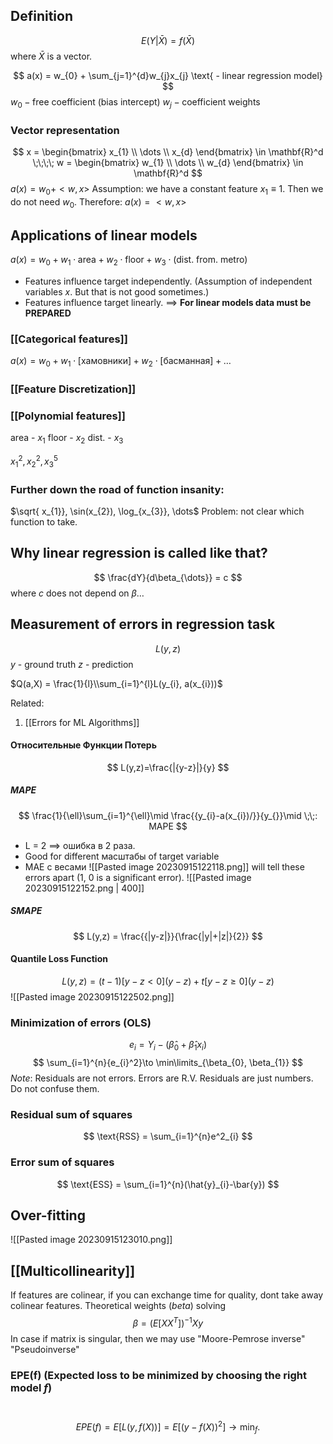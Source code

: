 
## Definition
$$
E(Y|\bar{X}) = f(\bar{X}) 
$$
where $\bar{X}$ is a vector.

$$
a(x) = w_{0} + \sum_{j=1}^{d}w_{j}x_{j} \text{  - linear regression model}
$$
$w_{0} - \text{free coefficient (bias intercept)}$
$w_{j} - \text{coefficient weights}$

### Vector representation
$$
x = \begin{bmatrix}
x_{1} \\
\dots \\
x_{d}
\end{bmatrix} \in \mathbf{R}^d   \;\;\;\; w = \begin{bmatrix}
w_{1} \\
\dots \\
w_{d}
\end{bmatrix} \in \mathbf{R}^d
$$
$a(x) = w_{0}+<w,x>$
Assumption: we have a constant feature $x_{1}\equiv1$. Then we do not need $w_{0}$. Therefore:
$a(x) = <w,x>$

## Applications of linear models
$a(x) = w_{0}+w_{1} \cdot \text{area} + w_{2} \cdot \text{floor}+w_{3} \cdot \text{(dist. from. metro)}$

- Features influence target independently. (Assumption of independent variables $x$. But that is not good sometimes.)
- Features influence target linearly. 
$\implies$ **For linear models data must be PREPARED**

### [[Categorical features]]
$a(x)= w_{0}+w_{1} \cdot \text{[хамовники]}+w_{2} \cdot \text{[басманная]}+\dots$
### [[Feature Discretization]]
### [[Polynomial features]]
area - $x_{1}$
floor - $x_{2}$
dist. - $x_{3}$

$x_{1}^2, x_{2}^2, x_{3}^5$
### Further down the road of function insanity:
$\sqrt{ x_{1}}, \sin(x_{2}), \log_{x_{3}}, \dots$
Problem: not clear which function to take.


## Why linear regression is called like that?
$$
\frac{dY}{d\beta_{\dots}} = c
$$
where $c$ does not depend on $\beta\dots$


## Measurement of errors in regression task
$$
L(y,z)
$$
$y$ - ground truth
$z$ - prediction

$Q(a,X) = \frac{1}{l}\\sum_{i=1}^{l}L(y_{i}, a(x_{i}))$

Related:
1) [[Errors for ML Algorithms]]



#### Относительные Функции Потерь
$$
L(y,z)=\frac{|{y-z}|}{y}
$$
##### MAPE
$$
\frac{1}{\ell}\sum_{i=1}^{\ell}\mid \frac{{y_{i}-a(x_{i})/}}{y_{}}\mid \;\;: MAPE
$$
- L = 2 $\implies$ ошибка в 2 раза.
- Good for different масштабы of target variable
- MAE с весами
  ![[Pasted image 20230915122118.png]]
will tell these errors apart (1, 0 is a significant error).
![[Pasted image 20230915122152.png | 400]]
##### SMAPE
$$
L(y,z) = \frac{{|y-z|}}{\frac{|y|+|z|}{2}}
$$
#### Quantile Loss Function
$$
L(y,z)=(t-1)[y-z < 0](y-z) + t[y-z\geq 0](y-z)
$$
![[Pasted image 20230915122502.png]]


### Minimization of errors (OLS)
$$
e_{i} = Y_{i} - (\hat{\beta}_{0}+\hat{\beta}_{1}x_{i})
$$
$$
\sum_{i=1}^{n}{e_{i}^2}\to \min\limits_{\beta_{0}, \beta_{1}}
$$
*Note*: Residuals are not errors. Errors are R.V. Residuals are just numbers. Do not confuse them. 


### Residual sum of squares 
$$
\text{RSS} = \sum_{i=1}^{n}e^2_{i}
$$

### Error sum of squares
$$
\text{ESS} = \sum_{i=1}^{n}(\hat{y}_{i}-\bar{y})
$$



## Over-fitting
![[Pasted image 20230915123010.png]]



## [[Multicollinearity]] 
If features are colinear, if you can exchange time for quality, dont take away colinear features.
Theoretical weights ($beta$) solving
$$
\beta = (E[XX^T])^{-1}Xy
$$
In case if matrix is singular, then we may use
"Moore-Pemrose inverse"
"Pseudoinverse"

### EPE(f) (Expected loss to be minimized by choosing the right model $f$)
 $$EPE(f) = E \left[ L(y,f(X)) \right] = E\left[ (y − f(X))^2\right] \to \min_{f}.$$
 


